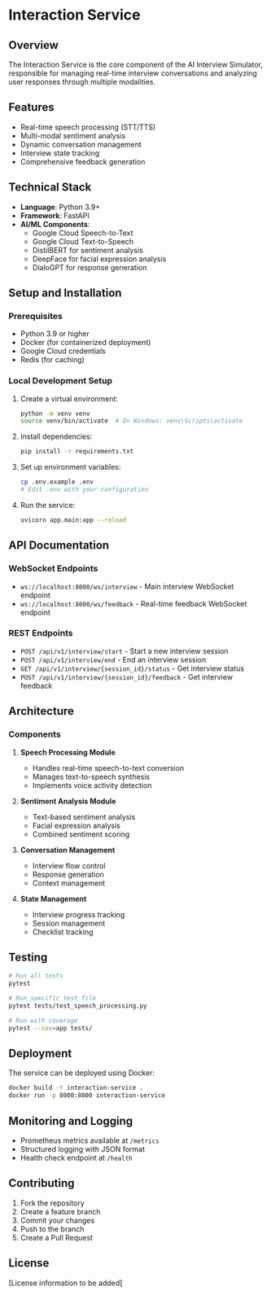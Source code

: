 # Interaction Service

## Overview
The Interaction Service is the core component of the AI Interview Simulator, responsible for managing real-time interview conversations and analyzing user responses through multiple modalities.

## Features
- Real-time speech processing (STT/TTS)
- Multi-modal sentiment analysis
- Dynamic conversation management
- Interview state tracking
- Comprehensive feedback generation

## Technical Stack
- **Language**: Python 3.9+
- **Framework**: FastAPI
- **AI/ML Components**:
  - Google Cloud Speech-to-Text
  - Google Cloud Text-to-Speech
  - DistilBERT for sentiment analysis
  - DeepFace for facial expression analysis
  - DialoGPT for response generation

## Setup and Installation

### Prerequisites
- Python 3.9 or higher
- Docker (for containerized deployment)
- Google Cloud credentials
- Redis (for caching)

### Local Development Setup
1. Create a virtual environment:
   ```bash
   python -m venv venv
   source venv/bin/activate  # On Windows: venv\Scripts\activate
   ```

2. Install dependencies:
   ```bash
   pip install -r requirements.txt
   ```

3. Set up environment variables:
   ```bash
   cp .env.example .env
   # Edit .env with your configuration
   ```

4. Run the service:
   ```bash
   uvicorn app.main:app --reload
   ```

## API Documentation

### WebSocket Endpoints
- `ws://localhost:8000/ws/interview` - Main interview WebSocket endpoint
- `ws://localhost:8000/ws/feedback` - Real-time feedback WebSocket endpoint

### REST Endpoints
- `POST /api/v1/interview/start` - Start a new interview session
- `POST /api/v1/interview/end` - End an interview session
- `GET /api/v1/interview/{session_id}/status` - Get interview status
- `POST /api/v1/interview/{session_id}/feedback` - Get interview feedback

## Architecture

### Components
1. **Speech Processing Module**
   - Handles real-time speech-to-text conversion
   - Manages text-to-speech synthesis
   - Implements voice activity detection

2. **Sentiment Analysis Module**
   - Text-based sentiment analysis
   - Facial expression analysis
   - Combined sentiment scoring

3. **Conversation Management**
   - Interview flow control
   - Response generation
   - Context management

4. **State Management**
   - Interview progress tracking
   - Session management
   - Checklist tracking

## Testing
```bash
# Run all tests
pytest

# Run specific test file
pytest tests/test_speech_processing.py

# Run with coverage
pytest --cov=app tests/
```

## Deployment
The service can be deployed using Docker:
```bash
docker build -t interaction-service .
docker run -p 8000:8000 interaction-service
```

## Monitoring and Logging
- Prometheus metrics available at `/metrics`
- Structured logging with JSON format
- Health check endpoint at `/health`

## Contributing
1. Fork the repository
2. Create a feature branch
3. Commit your changes
4. Push to the branch
5. Create a Pull Request

## License
[License information to be added] 